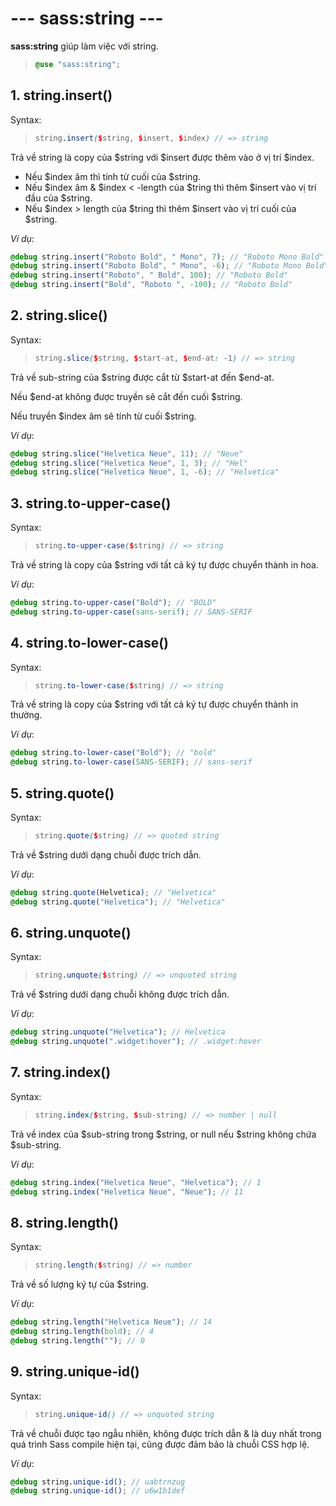 # --- sass:string ---

**sass:string** giúp làm việc với string.  

>```scss
>@use "sass:string";
>```


## 1. string.insert()

Syntax:  

>```scss
>string.insert($string, $insert, $index) // => string
>```

Trả về string là copy của $string với $insert được thêm vào ở vị trí $index.  

- Nếu $index âm thì tính từ cuối của $string.  
- Nếu $index âm & $index < -length của $tring thì thêm $insert vào vị trí đầu của $string.  
- Nếu $index > length của $tring thì thêm $insert vào vị trí cuối của $string.  

*Ví dụ*:  

```scss
@debug string.insert("Roboto Bold", " Mono", 7); // "Roboto Mono Bold"
@debug string.insert("Roboto Bold", " Mono", -6); // "Roboto Mono Bold"
@debug string.insert("Roboto", " Bold", 100); // "Roboto Bold"
@debug string.insert("Bold", "Roboto ", -100); // "Roboto Bold"
```


## 2. string.slice()

Syntax:  

>```scss
>string.slice($string, $start-at, $end-at: -1) // => string
>```

Trả về sub-string của $string được cắt từ $start-at đến $end-at.  

Nếu $end-at không được truyền sẽ cắt đến cuối $string.  

Nếu truyền $index âm sẽ tính từ cuối $string.  

*Ví dụ*:  

```scss
@debug string.slice("Helvetica Neue", 11); // "Neue"
@debug string.slice("Helvetica Neue", 1, 3); // "Hel"
@debug string.slice("Helvetica Neue", 1, -6); // "Helvetica"
```


## 3. string.to-upper-case()

Syntax:  

>```scss
>string.to-upper-case($string) // => string
>```

Trả về string là copy của $string với tất cả ký tự được chuyển thành in hoa.  

*Ví dụ*:  

```scss
@debug string.to-upper-case("Bold"); // "BOLD"
@debug string.to-upper-case(sans-serif); // SANS-SERIF
```


## 4. string.to-lower-case()

Syntax:  

>```scss
>string.to-lower-case($string) // => string
>```

Trả về string là copy của $string với tất cả ký tự được chuyển thành in thường.  

*Ví dụ*:  

```scss
@debug string.to-lower-case("Bold"); // "bold"
@debug string.to-lower-case(SANS-SERIF); // sans-serif
```


## 5. string.quote()

Syntax:  

>```scss
>string.quote($string) // => quoted string
>```

Trả về $string dưới dạng chuỗi được trích dẫn.  

*Ví dụ*:  

```scss
@debug string.quote(Helvetica); // "Helvetica"
@debug string.quote("Helvetica"); // "Helvetica"
```


## 6. string.unquote()

Syntax:  

>```scss
>string.unquote($string) // => unquoted string
>```

Trả về $string dưới dạng chuỗi không được trích dẫn.  

*Ví dụ*:  

```scss
@debug string.unquote("Helvetica"); // Helvetica
@debug string.unquote(".widget:hover"); // .widget:hover
```


## 7. string.index()

Syntax:  

>```scss
>string.index($string, $sub-string) // => number | null
>```

Trả về index của $sub-string trong $string, or null nếu $string không chứa $sub-string.  

*Ví dụ*:  

```scss
@debug string.index("Helvetica Neue", "Helvetica"); // 1
@debug string.index("Helvetica Neue", "Neue"); // 11
```


## 8. string.length()

Syntax:  

>```scss
>string.length($string) // => number
>```

Trả về số lượng ký tự của $string.  

*Ví dụ*:  

```scss
@debug string.length("Helvetica Neue"); // 14
@debug string.length(bold); // 4
@debug string.length(""); // 0
```


## 9. string.unique-id()

Syntax:  

>```scss
>string.unique-id() // => unquoted string
>```

Trả về chuỗi được tạo ngẫu nhiên, không được trích dẫn & là duy nhất trong quá trình Sass compile hiện tại, cũng được đảm bảo là chuỗi CSS hợp lệ.  

*Ví dụ*:  

```scss
@debug string.unique-id(); // uabtrnzug
@debug string.unique-id(); // u6w1b1def
```
